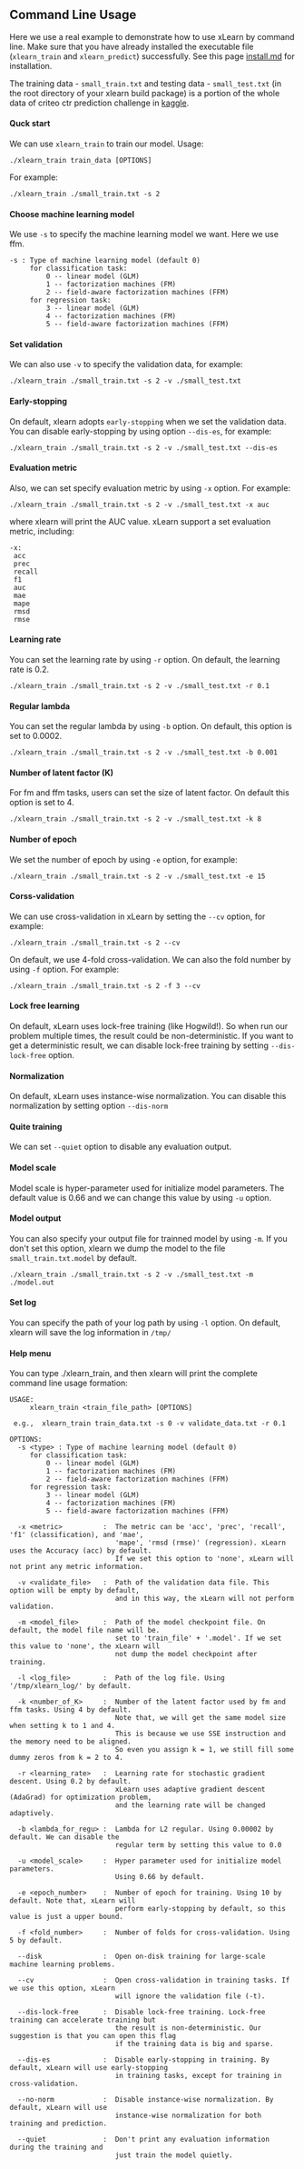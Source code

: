## Command Line Usage

Here we use a real example to demonstrate how to use xLearn by command line. 
Make sure that you have already installed the executable file (`xlearn_train` and
`xlearn_predict`) successfully. See this page [install.md][1] for installation.

The training data - `small_train.txt` and testing data - `small_test.txt` (in the root directory of your xlearn build package) is a portion of the whole data of criteo ctr prediction challenge in [kaggle][2].

#### Quck start

We can use `xlearn_train` to train our model.  Usage:  

    ./xlearn_train train_data [OPTIONS]

For example: 

    ./xlearn_train ./small_train.txt -s 2

#### Choose machine learning model

We use `-s` to specify the machine learning model we want. Here we use ffm.

    -s : Type of machine learning model (default 0)
         for classification task:
             0 -- linear model (GLM)
             1 -- factorization machines (FM)
             2 -- field-aware factorization machines (FFM)
         for regression task:
             3 -- linear model (GLM)
             4 -- factorization machines (FM)
             5 -- field-aware factorization machines (FFM)

#### Set validation

We can also use `-v` to specify the validation data, for example:

    ./xlearn_train ./small_train.txt -s 2 -v ./small_test.txt

#### Early-stopping
    
On default, xlearn adopts `early-stopping` when we set the validation data. You can disable early-stopping by using option `--dis-es`, for example:

    ./xlearn_train ./small_train.txt -s 2 -v ./small_test.txt --dis-es

#### Evaluation metric

Also, we can set specify evaluation metric by using `-x` option. For example:

    ./xlearn_train ./small_train.txt -s 2 -v ./small_test.txt -x auc

where xlearn will print the AUC value. xLearn support a set evaluation metric, including:

    -x: 
     acc
     prec
     recall
     f1
     auc
     mae
     mape
     rmsd
     rmse

#### Learning rate

You can set the learning rate by using `-r` option. On default, the learning rate is 0.2.

    ./xlearn_train ./small_train.txt -s 2 -v ./small_test.txt -r 0.1

#### Regular lambda

You can set the regular lambda by using `-b` option. On default, this option is set to 0.0002.

    ./xlearn_train ./small_train.txt -s 2 -v ./small_test.txt -b 0.001

#### Number of latent factor (K)

For fm and ffm tasks, users can set the size of latent factor. On default this option is set to 4.

    ./xlearn_train ./small_train.txt -s 2 -v ./small_test.txt -k 8


#### Number of epoch

We set the number of epoch by using `-e` option, for example:

    ./xlearn_train ./small_train.txt -s 2 -v ./small_test.txt -e 15

#### Corss-validation

We can use cross-validation in xLearn by setting the `--cv` option, for example:

    ./xlearn_train ./small_train.txt -s 2 --cv

On default, we use 4-fold cross-validation. We can also the fold number by using `-f` option. For example:

    ./xlearn_train ./small_train.txt -s 2 -f 3 --cv

#### Lock free learning

On default, xLearn uses lock-free training (like Hogwild!). So when run our problem multiple times, the result could be non-deterministic. If you want to get a deterministic result, we can disable lock-free training by setting `--dis-lock-free` option.

#### Normalization 

On default, xLearn uses instance-wise normalization. You can disable this normalization by setting option `--dis-norm`

#### Quite training

We can set `--quiet` option to disable any evaluation output.

#### Model scale

Model scale is hyper-parameter used for initialize model parameters. The default value is 0.66 and we can change this value by using `-u` option.

#### Model output

You can also specify your output file for trainned model by using `-m`. If you don't set this option, xlearn we dump the model to the file `small_train.txt.model` by default.

    ./xlearn_train ./small_train.txt -s 2 -v ./small_test.txt -m ./model.out

#### Set log

You can specify the path of your log path by using `-l` option. On default, xlearn will save the log information in `/tmp/`

#### Help menu

You can type ./xlearn_train, and then xlearn will print the complete command line usage formation:

    USAGE:
         xlearn_train <train_file_path> [OPTIONS]
    
     e.g.,  xlearn_train train_data.txt -s 0 -v validate_data.txt -r 0.1
    
    OPTIONS:
      -s <type> : Type of machine learning model (default 0)
         for classification task:
             0 -- linear model (GLM)
             1 -- factorization machines (FM)
             2 -- field-aware factorization machines (FFM)
         for regression task:
             3 -- linear model (GLM)
             4 -- factorization machines (FM)
             5 -- field-aware factorization machines (FFM)
    
      -x <metric>          :  The metric can be 'acc', 'prec', 'recall', 'f1' (classification), and 'mae',
                              'mape', 'rmsd (rmse)' (regression). xLearn uses the Accuracy (acc) by default.
                              If we set this option to 'none', xLearn will not print any metric information.
    
      -v <validate_file>   :  Path of the validation data file. This option will be empty by default,
                              and in this way, the xLearn will not perform validation.
    
      -m <model_file>      :  Path of the model checkpoint file. On default, the model file name will be.
                              set to 'train_file' + '.model'. If we set this value to 'none', the xLearn will
                              not dump the model checkpoint after training.
    
      -l <log_file>        :  Path of the log file. Using '/tmp/xlearn_log/' by default.
    
      -k <number_of_K>     :  Number of the latent factor used by fm and ffm tasks. Using 4 by default.
                              Note that, we will get the same model size when setting k to 1 and 4.
                              This is because we use SSE instruction and the memory need to be aligned.
                              So even you assign k = 1, we still fill some dummy zeros from k = 2 to 4.
    
      -r <learning_rate>   :  Learning rate for stochastic gradient descent. Using 0.2 by default.
                              xLearn uses adaptive gradient descent (AdaGrad) for optimization problem,
                              and the learning rate will be changed adaptively.
    
      -b <lambda_for_regu> :  Lambda for L2 regular. Using 0.00002 by default. We can disable the
                              regular term by setting this value to 0.0
    
      -u <model_scale>     :  Hyper parameter used for initialize model parameters.
                              Using 0.66 by default.
    
      -e <epoch_number>    :  Number of epoch for training. Using 10 by default. Note that, xLearn will
                              perform early-stopping by default, so this value is just a upper bound.
    
      -f <fold_number>     :  Number of folds for cross-validation. Using 5 by default.
    
      --disk               :  Open on-disk training for large-scale machine learning problems.
    
      --cv                 :  Open cross-validation in training tasks. If we use this option, xLearn
                              will ignore the validation file (-t).
    
      --dis-lock-free      :  Disable lock-free training. Lock-free training can accelerate training but
                              the result is non-deterministic. Our suggestion is that you can open this flag
                              if the training data is big and sparse.
    
      --dis-es             :  Disable early-stopping in training. By default, xLearn will use early-stopping
                              in training tasks, except for training in cross-validation.
    
      --no-norm            :  Disable instance-wise normalization. By default, xLearn will use
                              instance-wise normalization for both training and prediction.
    
      --quiet              :  Don't print any evaluation information during the training and
                              just train the model quietly.



  [1]: install.md
  [2]: https://www.kaggle.com/c/criteo-display-ad-challenge
